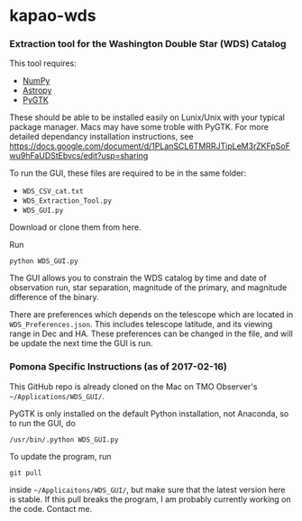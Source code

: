 # kapao-wds
### Extraction tool for the Washington Double Star (WDS) Catalog

This tool requires:
 * [NumPy](https://github.com/numpy/numpy)
 * [Astropy](https://github.com/astropy/astropy)
 * [PyGTK](https://github.com/GNOME/pygtk)

These should be able to be installed easily on Lunix/Unix with your typical package manager.
Macs may have some troble with PyGTK. For more detailed dependancy installation instructions, see https://docs.google.com/document/d/1PLanSCL6TMRRJTipLeM3rZKFpSoFwu9hFaUDStEbvcs/edit?usp=sharing

To run the GUI, these files are required to be in the same folder:
 * `WDS_CSV_cat.txt`
 * `WDS_Extraction_Tool.py`
 * `WDS_GUI.py`
 
Download or clone them from here. 
 
Run 
```
python WDS_GUI.py
```

The GUI allows you to constrain the WDS catalog by 
time and date of observation run, 
star separation, 
magnitude of the primary, 
and magnitude difference of the binary.

There are preferences which depends on the telescope which are located in 
`WDS_Preferences.json`. 
This includes telescope latitude, and its viewing range in Dec and HA.
These preferences can be changed in the file, and will be update the next time
the GUI is run.


### Pomona Specific Instructions (as of 2017-02-16)

This GitHub repo is already cloned on the Mac on TMO Observer's `~/Applications/WDS_GUI/`.

PyGTK is only installed on the default Python installation, not Anaconda, so to run the GUI, do 
```
/usr/bin/.python WDS_GUI.py
```

To update the program, run 
```
git pull
```
inside `~/Applicaitons/WDS_GUI/`, but make sure that the latest version here is stable.
If this pull breaks the program, I am probably currently working on the code. Contact me.

